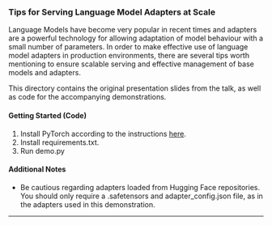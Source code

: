### Tips for Serving Language Model Adapters at Scale
Language Models have become very popular in recent times and adapters are a powerful technology for allowing adaptation of model behaviour with a small number of parameters. In order to make effective use of language model adapters in production environments, there are several tips worth mentioning to ensure scalable serving and effective management of base models and adapters.

This directory contains the original presentation slides from the talk, as well as code for the accompanying demonstrations.

#### Getting Started (Code)
1. Install PyTorch according to the instructions [here](https://pytorch.org/get-started/locally/).
2. Install requirements.txt.
3. Run demo.py

#### Additional Notes
- Be cautious regarding adapters loaded from Hugging Face repositories. You should only require a .safetensors and adapter_config.json file, as in the adapters used in this demonstration.

***

